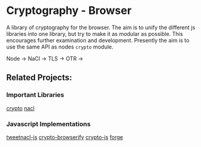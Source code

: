 # Cryptography - Browser

A library of cryptography for the browser. The aim is to unify the different js libraries into one library, but try to make it as modular as possible. This encourages further examination and development. Presently the aim is to use the same API as nodes `crypto` module.

Node -> 
NaCl ->
TLS ->
OTR ->

## Related Projects:

### Important Libraries
[crypto](https://nodejs.org/api/crypto.html)
[nacl](https://nacl.cr.yp.to/)

### Javascript Implementations

[tweetnacl-js](https://github.com/dchest/tweetnacl-js)
[crypto-browserify](https://github.com/crypto-browserify/crypto-browserify)
[crypto-js](https://github.com/brix/crypto-js)
[forge](https://github.com/digitalbazaar/forge)
